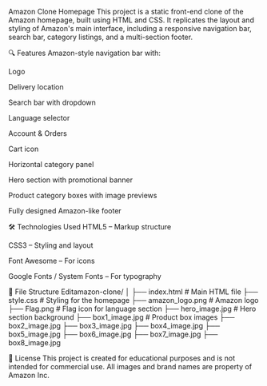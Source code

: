 Amazon Clone Homepage
This project is a static front-end clone of the Amazon homepage, built using HTML and CSS. It replicates the layout and styling of Amazon's main interface, including a responsive navigation bar, search bar, category listings, and a multi-section footer.

🔍 Features
Amazon-style navigation bar with:

Logo

Delivery location

Search bar with dropdown

Language selector

Account & Orders

Cart icon

Horizontal category panel

Hero section with promotional banner

Product category boxes with image previews

Fully designed Amazon-like footer

🛠️ Technologies Used
HTML5 – Markup structure

CSS3 – Styling and layout

Font Awesome – For icons

Google Fonts / System Fonts – For typography

📁 File Structure
Editamazon-clone/
│
├── index.html          # Main HTML file
├── style.css           # Styling for the homepage
├── amazon_logo.png     # Amazon logo
├── Flag.png            # Flag icon for language section
├── hero_image.jpg      # Hero section background
├── box1_image.jpg      # Product box images
├── box2_image.jpg
├── box3_image.jpg
├── box4_image.jpg
├── box5_image.jpg
├── box6_image.jpg
├── box7_image.jpg
├── box8_image.jpg

📄 License
This project is created for educational purposes and is not intended for commercial use. All images and brand names are property of Amazon Inc.

